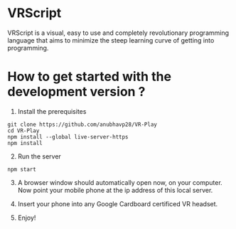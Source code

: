 # VRScript

VRScript is a visual, easy to use and completely revolutionary programming language that aims to minimize the steep learning curve of getting into programming.


# How to get started with the development version ?

1. Install the prerequisites

```
git clone https://github.com/anubhavp28/VR-Play
cd VR-Play
npm install --global live-server-https
npm install
```

2. Run the server

```
npm start
```

3. A browser window should automatically open now, on your computer. Now point your mobile phone at the ip address of this local server. 

4. Insert your phone into any Google Cardboard certificed VR headset.

5. Enjoy!
